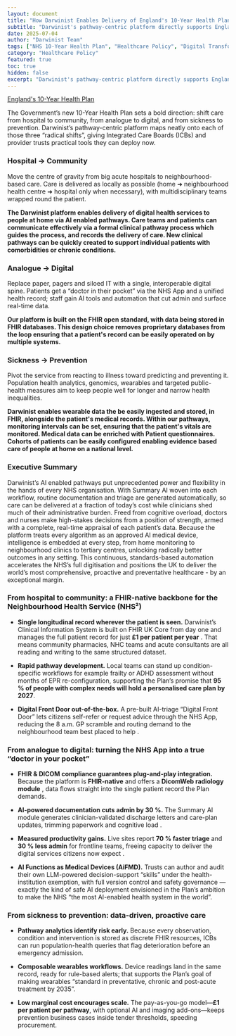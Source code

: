 ```yaml
---
layout: document
title: "How Darwinist Enables Delivery of England's 10-Year Health Plan"
subtitle: "Darwinist's pathway-centric platform directly supports England's 10-Year Health Plan radical shifts from hospital to community, analogue to digital, and sickness to prevention, offering ICBs practical tools for immediate deployment."
date: 2025-07-04
author: "Darwinist Team"
tags: ["NHS 10-Year Health Plan", "Healthcare Policy", "Digital Transformation", "FHIR", "AI Healthcare", "Community Care", "Prevention"]
category: "Healthcare Policy"
featured: true
toc: true
hidden: false
excerpt: "Darwinist's pathway-centric platform directly supports England's 10-Year Health Plan radical shifts from hospital to community, analogue to digital, and sickness to prevention, offering ICBs practical tools for immediate deployment."
---
```


[England's 10-Year Health Plan](https://www.gov.uk/government/publications/10-year-health-plan-for-england-fit-for-the-future/fit-for-the-future-10-year-health-plan-for-england-executive-summary)

The Government’s new 10-Year Health Plan sets a bold direction: shift care from hospital to community, from analogue to digital, and from sickness to prevention. Darwinist’s pathway-centric platform maps neatly onto each of those three “radical shifts”, giving Integrated Care Boards (ICBs) and provider trusts practical tools they can deploy now.

### Hospital → Community

Move the centre of gravity from big acute hospitals to neighbourhood-based care. Care is delivered as locally as possible (home ➜ neighbourhood health centre ➜ hospital only when necessary), with multidisciplinary teams wrapped round the patient.

**The Darwinist platform enables delivery of digital health services to people at home via AI enabled pathways. Care teams and patients can communicate effectively via a formal clinical pathway process which guides the process, and records the delivery of care. New clinical pathways can be quickly created to support individual patients with comorbidities or chronic conditions.**

### Analogue → Digital

Replace paper, pagers and siloed IT with a single, interoperable digital spine. Patients get a “doctor in their pocket” via the NHS App and a unified health record; staff gain AI tools and automation that cut admin and surface real-time data. 

**Our platform is built on the FHIR open standard, with data being stored in FHIR databases. This design choice removes proprietary databases from the loop ensuring that a patient's record can be easily operated on by multiple systems.**

### Sickness → Prevention

Pivot the service from reacting to illness toward predicting and preventing it. Population health analytics, genomics, wearables and targeted public-health measures aim to keep people well for longer and narrow health inequalities.

**Darwinist enables wearable data the be easily ingested and stored, in FHIR, alongside the patient's medical records. Within our pathways, monitoring intervals can be set, ensuring that the patient's vitals are monitored. Medical data can be enriched with Patient questionnaires. Cohorts of patients can be easily configured enabling evidence based care of people at home on a national level.** 


### **Executive Summary**  

Darwinist’s AI enabled pathways put unprecedented power and flexibility in the hands of every NHS organisation. With Summary AI woven into each workflow, routine documentation and triage are generated automatically, so care can be delivered at a fraction of today’s cost while clinicians shed much of their administrative burden. Freed from cognitive overload, doctors and nurses make high-stakes decisions from a position of strength, armed with a complete, real-time appraisal of each patient’s data. Because the platform treats every algorithm as an approved AI medical device, intelligence is embedded at every step, from home monitoring to neighbourhood clinics to tertiary centres, unlocking radically better outcomes in any setting. This continuous, standards-based automation accelerates the NHS’s full digitisation and positions the UK to deliver the world’s most comprehensive, proactive and preventative healthcare \- by an exceptional margin.

### **From hospital to community: a FHIR-native backbone for the Neighbourhood Health Service (NHS²)**

* **Single longitudinal record wherever the patient is seen.** Darwinist’s Clinical Information System is built on FHIR UK Core from day one and manages the full patient record for just **£1 per patient per year** . That means community pharmacies, NHC teams and acute consultants are all reading and writing to the same structured dataset.

* **Rapid pathway development.** Local teams can stand up condition-specific workflows for example frailty or ADHD assessment without months of EPR re-configuration, supporting the Plan’s promise that **95 % of people with complex needs will hold a personalised care plan by 2027**.

* **Digital Front Door out-of-the-box.** A pre-built AI-triage “Digital Front Door” lets citizens self-refer or request advice through the NHS App, reducing the 8 a.m. GP scramble and routing demand to the neighbourhood team best placed to help .

### **From analogue to digital: turning the NHS App into a true “doctor in your pocket”**

* **FHIR & DICOM compliance guarantees plug-and-play integration.** Because the platform is **FHIR-native** and offers a **DicomWeb radiology module** , data flows straight into the single patient record the Plan demands.

* **AI-powered documentation cuts admin by 30 %.** The Summary AI module generates clinician-validated discharge letters and care-plan updates, trimming paperwork and cognitive load .

* **Measured productivity gains.** Live sites report **70 % faster triage** and **30 % less admin** for frontline teams, freeing capacity to deliver the digital services citizens now expect .

* **AI Functions as Medical Devices (AiFMD).** Trusts can author and audit their own LLM-powered decision-support “skills” under the health-institution exemption, with full version control and safety governance —exactly the kind of safe AI deployment envisioned in the Plan’s ambition to make the NHS “the most AI-enabled health system in the world”.

### **From sickness to prevention: data-driven, proactive care**

* **Pathway analytics identify risk early.** Because every observation, condition and intervention is stored as discrete FHIR resources, ICBs can run population-health queries that flag deterioration before an emergency admission.

* **Composable wearables workflows.** Device readings land in the same record, ready for rule-based alerts; that supports the Plan’s goal of making wearables “standard in preventative, chronic and post-acute treatment by 2035”.

* **Low marginal cost encourages scale.** The pay-as-you-go model—**£1 per patient per pathway**, with optional AI and imaging add-ons—keeps prevention business cases inside tender thresholds, speeding procurement.